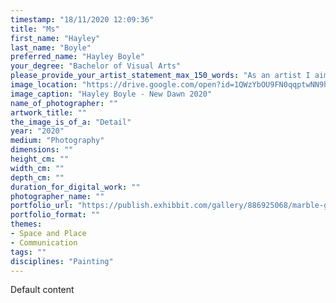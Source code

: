 ```yaml
---
timestamp: "18/11/2020 12:09:36"
title: "Ms"
first_name: "Hayley"
last_name: "Boyle"
preferred_name: "Hayley Boyle"
your_degree: "Bachelor of Visual Arts"
please_provide_your_artist_statement_max_150_words: "As an artist I aim to produce imagery and associations that bounce around creating new connections. I'm interested in the visual overload and works that envelop the viewer. As the brain often has many thoughts and networks all competing at once so do my paintings. I conjure into the world vivid dreamscapes and anchor down the fleeting memories of psychedelia. I aim to break out what sits in our subconscious and investigate microcosms, getting to better understand what weaves the threads of our reality. In my exhibition Frequency Plane, each painting pulls you into the centre acting as a portal into new worlds and through associations into new ideas and mindscapes."
image_location: "https://drive.google.com/open?id=1QWzYbOU9FN0qqptwNN9h9XlzzdS-jSap"
image_caption: "Hayley Boyle - New Dawn 2020"
name_of_photographer: ""
artwork_title: ""
the_image_is_of_a: "Detail"
year: "2020"
medium: "Photography"
dimensions: ""
height_cm: ""
width_cm: ""
depth_cm: ""
duration_for_digital_work: ""
photographer_name: ""
portfolio_url: "https://publish.exhibbit.com/gallery/886925068/marble-gallery-42629/"
portfolio_format: ""
themes:
- Space and Place
- Communication
tags: ""
disciplines: "Painting"
---
```


Default content